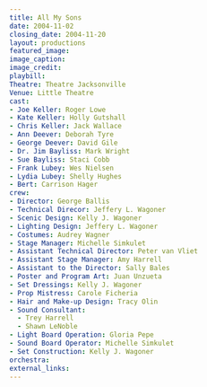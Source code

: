 ```yaml
---
title: All My Sons
date: 2004-11-02
closing_date: 2004-11-20
layout: productions
featured_image:
image_caption:
image_credit:
playbill:
Theatre: Theatre Jacksonville
Venue: Little Theatre
cast:
- Joe Keller: Roger Lowe
- Kate Keller: Holly Gutshall
- Chris Keller: Jack Wallace
- Ann Deever: Deborah Tyre
- George Deever: David Gile
- Dr. Jim Bayliss: Mark Wright
- Sue Bayliss: Staci Cobb
- Frank Lubey: Wes Nielsen
- Lydia Lubey: Shelly Hughes
- Bert: Carrison Hager
crew:
- Director: George Ballis
- Technical Direcor: Jeffery L. Wagoner
- Scenic Design: Kelly J. Wagoner
- Lighting Design: Jeffery L. Wagoner
- Costumes: Audrey Wagner
- Stage Manager: Michelle Simkulet
- Assistant Technical Director: Peter van Vliet
- Assistant Stage Manager: Amy Harrell
- Assistant to the Director: Sally Bales
- Poster and Program Art: Juan Unzueta
- Set Dressings: Kelly J. Wagoner
- Prop Mistress: Carole Ficheria
- Hair and Make-up Design: Tracy Olin
- Sound Consultant:
  - Trey Harrell
  - Shawn LeNoble
- Light Board Operation: Gloria Pepe
- Sound Board Operator: Michelle Simkulet
- Set Construction: Kelly J. Wagoner
orchestra:
external_links:
---
```

